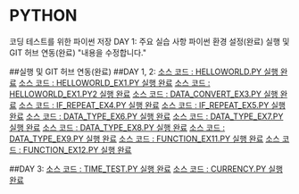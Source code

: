 # PYTHON
코딩 테스트를 위한 파이썬 저장
DAY 1: 주요 실습 사항 파이썬 환경 설정(완료) 실행 및 GIT 허브 연동(완료)
"내용을 수정합니다."

##실행 및 GIT 허브 연동(완료)
##DAY 1, 2:
[소스 코드 : HELLOWORLD.PY 실행 완료](https://github.com/kimthbo/PYTHON/blob/main/DAY1-2/HELLOWORLD.py)
[소스 코드 : HELLOWORLD_EX1.PY 실행 완료](https://github.com/kimthbo/PYTHON/blob/main/DAY1-2/HELLOWORLD_EX1.py)
[소스 코드 : HELLOWORLD_EX1.PY2 실행 완료](https://github.com/kimthbo/PYTHON/blob/main/DAY1-2/DATE_INPUT_EX2.py)
[소스 코드 : DATA_CONVERT_EX3.PY 실행 완료](https://github.com/kimthbo/PYTHON/blob/main/DAY1-2/DATA_CONVERT_EX3.py)
[소스 코드 : IF_REPEAT_EX4.PY 실행 완료](https://github.com/kimthbo/PYTHON/blob/main/DAY1-2/IF_REPEAT_EX4.py)
[소스 코드 : IF_REPEAT_EX5.PY 실행 완료](https://github.com/kimthbo/PYTHON/blob/main/DAY1-2/IF_REPEAT_EX5.py)
[소스 코드 : DATA_TYPE_EX6.PY 실행 완료](https://github.com/kimthbo/PYTHON/blob/main/DAY1-2/DATA_TYPE_EX6.py)
[소스 코드 : DATA_TYPE_EX7.PY 실행 완료](https://github.com/kimthbo/PYTHON/blob/main/DAY1-2/DATA_TYPE_EX7.py)
[소스 코드 : DATA_TYPE_EX8.PY 실행 완료](https://github.com/kimthbo/PYTHON/blob/main/DAY1-2/DATA_TYPE_EX8.py)
[소스 코드 : DATA_TYPE_EX9.PY 실행 완료](https://github.com/kimthbo/PYTHON/blob/main/DAY1-2/DATA_TYPE_EX9.py)
[소스 코드 : FUNCTION_EX11.PY 실행 완료](https://github.com/kimthbo/PYTHON/blob/main/DAY1-2/FUNCTION_EX11.py)
[소스 코드 : FUNCTION_EX12.PY 실행 완료](https://github.com/kimthbo/PYTHON/blob/main/DAY1-2/FUNCTION_EX12.py)

##DAY 3:
[소스 코드 : TIME_TEST.PY 실행 완료](https://github.com/kimthbo/PYTHON/blob/main/DAY3/TIIME_TEST.py)
[소스 코드 : CURRENCY.PY 실행 완료](https://github.com/kimthbo/PYTHON/blob/main/DAY3/CURRENCY.py)